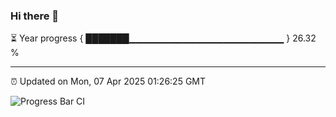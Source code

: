 ### Hi there 👋

⏳ Year progress { ███████▁▁▁▁▁▁▁▁▁▁▁▁▁▁▁▁▁▁▁▁▁▁▁ } 26.32 %

---

⏰ Updated on Mon, 07 Apr 2025 01:26:25 GMT

![Progress Bar CI](https://github.com/liununu/liununu/workflows/Progress%20Bar%20CI/badge.svg)
